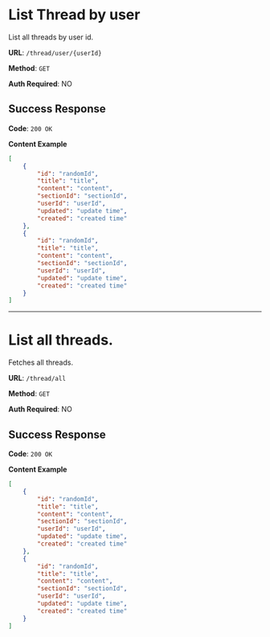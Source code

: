# List Thread by user

List all threads by user id.

**URL**: `/thread/user/{userId}`

**Method**: `GET`

**Auth Required**: NO

## Success Response

**Code**: `200 OK`

**Content Example**

```json
[
    {
        "id": "randomId",
        "title": "title",
        "content": "content",
        "sectionId": "sectionId",
        "userId": "userId",
        "updated": "update time",
        "created": "created time"
    },
    {
        "id": "randomId",
        "title": "title",
        "content": "content",
        "sectionId": "sectionId",
        "userId": "userId",
        "updated": "update time",
        "created": "created time"
    }
]
```
---
# List all threads.

Fetches all threads.

**URL**: `/thread/all`

**Method**: `GET`

**Auth Required**: NO

## Success Response

**Code**: `200 OK`

**Content Example**

```json
[
    {
        "id": "randomId",
        "title": "title",
        "content": "content",
        "sectionId": "sectionId",
        "userId": "userId",
        "updated": "update time",
        "created": "created time"
    },
    {
        "id": "randomId",
        "title": "title",
        "content": "content",
        "sectionId": "sectionId",
        "userId": "userId",
        "updated": "update time",
        "created": "created time"
    }
]
```